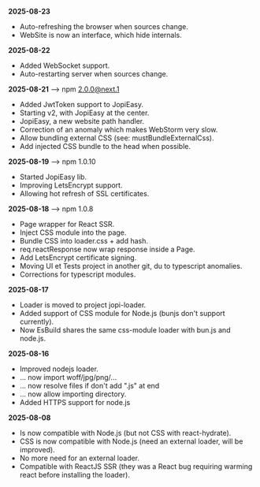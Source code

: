 **2025-08-23**
* Auto-refreshing the browser when sources change.
* WebSite is now an interface, which hide internals.

**2025-08-22**
* Added WebSocket support.
* Auto-restarting server when sources change.

**2025-08-21**                                                  --> npm 2.0.0@next.1
* Added JwtToken support to JopiEasy.
* Starting v2, with JopiEasy at the center.
* JopiEasy, a new website path handler.
* Correction of an anomaly which makes WebStorm very slow.
* Allow bundling external CSS (see: mustBundleExternalCss).
* Add injected CSS bundle to the head when possible.

**2025-08-19**                                                  --> npm 1.0.10
* Started JopiEasy lib.
* Improving LetsEncrypt support.
* Allowing hot refresh of SSL certificates.


**2025-08-18**                                                  --> npm 1.0.8
* Page wrapper for React SSR.
* Inject CSS module into the page.
* Bundle CSS into loader.css + add hash.
* req.reactResponse now wrap response inside a Page.
* Add LetsEncrypt certificate signing.
* Moving UI et Tests project in another git, du to typescript anomalies.
* Corrections for typescript modules.

**2025-08-17**
* Loader is moved to project jopi-loader.
* Added support of CSS module for Node.js (bunjs don't support currently).
* Now EsBuild shares the same css-module loader with bun.js and node.js. 

**2025-08-16**
* Improved nodejs loader.
* ... now import woff/jpg/png/...
* ... now resolve files if don't add ".js" at end
* ... now allow importing directory.
* Added HTTPS support for node.js

**2025-08-08**
* Is now compatible with Node.js (but not CSS with react-hydrate).
* CSS is now compatible with Node.js (need an external loader, will be improved).
* No more need for an external loader.
* Compatible with ReactJS SSR (they was a React bug requiring warming react before installing the loader).

